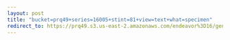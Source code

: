 ```yaml
---
layout: post
title: "bucket=prq49+series=16005+stint=81+view=text+what=specimen"
redirect_to: https://prq49.s3.us-east-2.amazonaws.com/endeavor%3D16/genomes/stage%3D0%2Bwhat%3Dgenerated/stint%3D81/series%3D16005/a%3Dgenome%2Bcriteria%3Dabundance%2Bmorph%3Dwildtype%2Bproc%3D0%2Bseries%3D16005%2Bstint%3D81%2Bthread%3D0%2Bvariation%3Dmaster%2Bext%3D.json.gz
---
```

